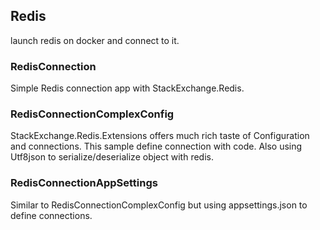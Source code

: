 ## Redis

launch redis on docker and connect to it.

### RedisConnection

Simple Redis connection app with StackExchange.Redis.

### RedisConnectionComplexConfig

StackExchange.Redis.Extensions offers much rich taste of Configuration and connections.
This sample define connection with code.
Also using Utf8json to serialize/deserialize object with redis.

### RedisConnectionAppSettings

Similar to RedisConnectionComplexConfig but using appsettings.json to define connections.
